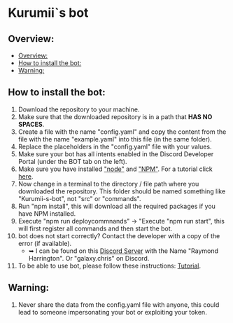 # Kurumii`s bot
## Overview:

- [Overview:](#overview)
- [How to install the bot:](#how-to-install-the-bot)
- [Warning:](#warning)

## How to install the bot:

1. Download the repository to your machine.  
2. Make sure that the downloaded repository is in a path that **HAS NO SPACES**.    
3. Create a file with the name "config.yaml" and copy the content from the file with the name "example.yaml" into this file (in the same folder).   
4. Replace the placeholders in the "config.yaml" file with your values. 
5. Make sure your bot has all intents enabled in the Discord Developer Portal (under the BOT tab on the left).
6. Make sure you have installed ["node"](https://nodejs.org/en) and ["NPM"](https://www.npmjs.com). For a tutorial click [here](https://phoenixnap.com/kb/install-node-js-npm-on-windows). 
7. Now change in a terminal to the directory / file path where you downloaded the repository. This folder should be named something like "Kurumii-s-bot", not "src" or "commands". 
8. Run "npm install", this will download all the required packages if you have NPM installed. 
9. Execute "npm run deploycommnands" -> "Execute "npm run start", this will first register all commands and then start the bot.
10. bot does not start correctly? Contact the developer with a copy of the error (if available).
    * ➥ I can be found on this [Discord Server](https://discord.gg/EmScKUnaPe) with the Name "Raymond Harrington". Or "galaxy.chris" on Discord.   
11. To be able to use bot, please follow these instructions: [Tutorial](https://discordjs.guide/preparations/adding-your-bot-to-servers.html#bot-invite-links).

## Warning:
1. Never share the data from the config.yaml file with anyone, this could lead to someone impersonating your bot or exploiting your token.
